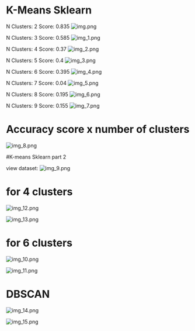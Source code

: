# K-Means Sklearn
N Clusters:  2
Score:  0.835
![img.png](img.png)

N Clusters:  3
Score:  0.585
![img_1.png](img_1.png)

N Clusters:  4
Score:  0.37
![img_2.png](img_2.png)

N Clusters:  5
Score:  0.4
![img_3.png](img_3.png)

N Clusters:  6
Score:  0.395
![img_4.png](img_4.png)

N Clusters:  7
Score:  0.04
![img_5.png](img_5.png)

N Clusters:  8
Score:  0.195
![img_6.png](img_6.png)

N Clusters:  9
Score:  0.155
![img_7.png](img_7.png)

# Accuracy score x number of clusters
![img_8.png](img_8.png)

#K-means Sklearn part 2

view dataset:
![img_9.png](img_9.png)

# for 4 clusters 
![img_12.png](img_12.png)

![img_13.png](img_13.png)

# for 6 clusters
![img_10.png](img_10.png)

![img_11.png](img_11.png)

# DBSCAN 
![img_14.png](img_14.png)

![img_15.png](img_15.png)






